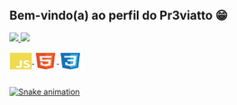 ## Bem-vindo(a) ao perfil do Pr3viatto 😁

 <div>
   <a href="https://github.com/Pr3viatto">
   <img height="180em" src="https://github-readme-stats.vercel.app/api?username=Pr3viatto&show_icons=true&theme=cobalt&include_all_commits=true&count_private=true"/>
   <img height="180em" src="https://github-readme-stats.vercel.app/api/top-langs/?username=Pr3viatto&layout=compact&langs_count=6&theme=cobalt"/>

</div>
<div style="display: inline_block"><br>
  <img align="center" alt="Js" height="30" width="40" src="https://raw.githubusercontent.com/devicons/devicon/master/icons/javascript/javascript-plain.svg">
  <img align="center" alt="HTML" height="30" width="40" src="https://raw.githubusercontent.com/devicons/devicon/master/icons/html5/html5-original.svg">
  <img align="center" alt="CSS" height="30" width="40" src="https://raw.githubusercontent.com/devicons/devicon/master/icons/css3/css3-original.svg">
</div>
 
 <br>
 
  
 
<div> 
  
  ![Snake animation](https://github.com/devemdobro/devemdobro/blob/output/github-contribution-grid-snake.svg)

</div>
